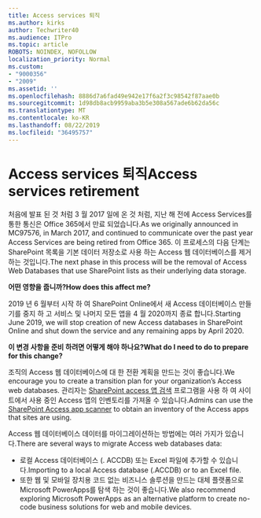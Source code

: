 ```yaml
---
title: Access services 퇴직
ms.author: kirks
author: Techwriter40
ms.audience: ITPro
ms.topic: article
ROBOTS: NOINDEX, NOFOLLOW
localization_priority: Normal
ms.custom:
- "9000356"
- "2009"
ms.assetid: ''
ms.openlocfilehash: 8886d7a6fad49e942e17f6a2f3c98542f87aae0b
ms.sourcegitcommit: 1d98db8acb9959aba3b5e308a567ade6b62da56c
ms.translationtype: MT
ms.contentlocale: ko-KR
ms.lasthandoff: 08/22/2019
ms.locfileid: "36495757"
---
```

# <a name="access-services-retirement"></a><span data-ttu-id="a792b-102">Access services 퇴직</span><span class="sxs-lookup"><span data-stu-id="a792b-102">Access services retirement</span></span>

<span data-ttu-id="a792b-103">처음에 발표 된 것 처럼 3 월 2017 일에 온 것 처럼, 지난 해 전에 Access Services를 통한 통신은 Office 365에서 만료 되었습니다.</span><span class="sxs-lookup"><span data-stu-id="a792b-103">As we originally announced in MC97576, in March 2017, and continued to communicate over the past year Access Services are being retired from Office 365.</span></span> <span data-ttu-id="a792b-104">이 프로세스의 다음 단계는 SharePoint 목록을 기본 데이터 저장소로 사용 하는 Access 웹 데이터베이스를 제거 하는 것입니다.</span><span class="sxs-lookup"><span data-stu-id="a792b-104">The next phase in this process will be the removal of Access Web Databases that use SharePoint lists as their underlying data storage.</span></span>

<span data-ttu-id="a792b-105">**어떤 영향을 줍니까?**</span><span class="sxs-lookup"><span data-stu-id="a792b-105">**How does this affect me?**</span></span>

<span data-ttu-id="a792b-106">2019 년 6 월부터 시작 하 여 SharePoint Online에서 새 Access 데이터베이스 만들기를 중지 하 고 서비스 및 나머지 모든 앱을 4 월 2020까지 종료 합니다.</span><span class="sxs-lookup"><span data-stu-id="a792b-106">Starting June 2019, we will stop creation of new Access databases in SharePoint Online and shut down the service and any remaining apps by April 2020.</span></span>

<span data-ttu-id="a792b-107">**이 변경 사항을 준비 하려면 어떻게 해야 하나요?**</span><span class="sxs-lookup"><span data-stu-id="a792b-107">**What do I need to do to prepare for this change?**</span></span>

<span data-ttu-id="a792b-108">조직의 Access 웹 데이터베이스에 대 한 전환 계획을 만드는 것이 좋습니다.</span><span class="sxs-lookup"><span data-stu-id="a792b-108">We encourage you to create a transition plan for your organization’s Access web databases.</span></span> <span data-ttu-id="a792b-109">관리자는 [SharePoint access 앱 검색](https://github.com/SharePoint/PnP-Tools/tree/master/Solutions/SharePoint.AccessApp.Scanner) 프로그램을 사용 하 여 사이트에서 사용 중인 Access 앱의 인벤토리를 가져올 수 있습니다.</span><span class="sxs-lookup"><span data-stu-id="a792b-109">Admins can use the [SharePoint Access app scanner](https://github.com/SharePoint/PnP-Tools/tree/master/Solutions/SharePoint.AccessApp.Scanner) to obtain an inventory of the Access apps that sites are using.</span></span>

<span data-ttu-id="a792b-110">Access 웹 데이터베이스 데이터를 마이그레이션하는 방법에는 여러 가지가 있습니다.</span><span class="sxs-lookup"><span data-stu-id="a792b-110">There are several ways to migrate Access web databases data:</span></span>

- <span data-ttu-id="a792b-111">로컬 Access 데이터베이스 (. ACCDB) 또는 Excel 파일에 추가할 수 있습니다.</span><span class="sxs-lookup"><span data-stu-id="a792b-111">Importing to a local Access database (.ACCDB) or to an Excel file.</span></span>
- <span data-ttu-id="a792b-112">또한 웹 및 모바일 장치용 코드 없는 비즈니스 솔루션을 만드는 대체 플랫폼으로 Microsoft PowerApps를 탐색 하는 것이 좋습니다.</span><span class="sxs-lookup"><span data-stu-id="a792b-112">We also recommend exploring Microsoft PowerApps as an alternative platform to create no-code business solutions for web and mobile devices.</span></span>